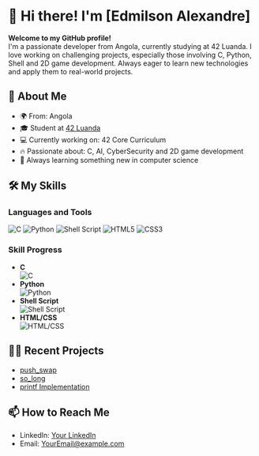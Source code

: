 # 👋 Hi there! I'm [Edmilson Alexandre]

**Welcome to my GitHub profile!**  
I'm a passionate developer from Angola, currently studying at 42 Luanda. I love working on challenging projects, especially those involving C, Python, Shell and 2D game development. Always eager to learn new technologies and apply them to real-world projects.

## 🚀 About Me

- 🌍 From: Angola
- 🎓 Student at [42 Luanda](https://42.fr/)
- 💻 Currently working on: 42 Core Curriculum
- 🔥 Passionate about: C, AI, CyberSecurity and 2D game development
- 🌱 Always learning something new in computer science

## 🛠️ My Skills

### Languages and Tools
![C](https://img.shields.io/badge/C-00599C?style=for-the-badge&logo=c&logoColor=white)
![Python](https://img.shields.io/badge/Python-3776AB?style=for-the-badge&logo=python&logoColor=white)
![Shell Script](https://img.shields.io/badge/Shell_Script-121011?style=for-the-badge&logo=gnu-bash&logoColor=white)
![HTML5](https://img.shields.io/badge/HTML5-E34F26?style=for-the-badge&logo=html5&logoColor=white)
![CSS3](https://img.shields.io/badge/CSS3-1572B6?style=for-the-badge&logo=css3&logoColor=white)

### Skill Progress

- **C**  
  ![C](https://progress-bar.dev/85?title=Proficient)
- **Python**  
  ![Python](https://progress-bar.dev/65?title=Intermediate)
- **Shell Script**  
  ![Shell Script](https://progress-bar.dev/60?title=Intermediate)
- **HTML/CSS**  
  ![HTML/CSS](https://progress-bar.dev/55?title=Intermediate)

## 🧑‍💻 Recent Projects

- [push_swap](#)
- [so_long](#)
- [printf Implementation](#)

## 📫 How to Reach Me

- LinkedIn: [Your LinkedIn](#)
- Email: [YourEmail@example.com](mailto:YourEmail@example.com)

